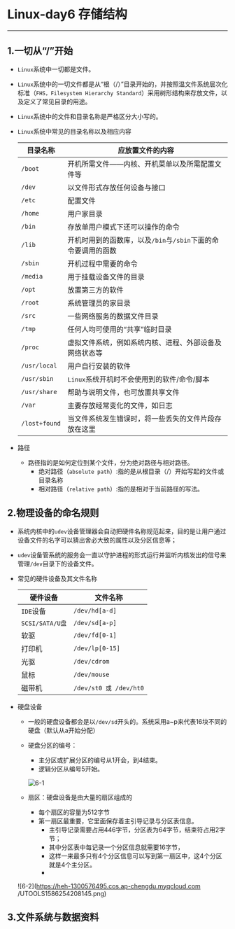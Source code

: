 # Linux-day6 存储结构

---

## 1.一切从“/”开始

* `Linux`系统中一切都是文件。
* `Linux`系统中的一切文件都是从“根（/）”目录开始的，并按照温文件系统层次化标准（`FHS，Filesystem Hierarchy Standard`）采用树形结构来存放文件，以及定义了常见目录的用途。
* `Linux`系统中的文件和目录名称是严格区分大小写的。

* `Linux`系统中常见的目录名称以及相应内容

    目录名称|应放置文件的内容
    -|-
    `/boot`|开机所需文件——内核、开机菜单以及所需配置文件等
    `/dev`|以文件形式存放任何设备与接口
    `/etc`|配置文件
    `/home`|用户家目录
    `/bin`|存放单用户模式下还可以操作的命令
    `/lib`|开机时用到的函数库，以及`/bin`与`/sbin`下面的命令要调用的函数
    `/sbin`|开机过程中需要的命令
    `/media`|用于挂载设备文件的目录
    `/opt`|放置第三方的软件
    `/root`|系统管理员的家目录
    `/src`|一些网络服务的数据文件目录
    `/tmp`|任何人均可使用的“共享”临时目录
    `/proc`|虚拟文件系统，例如系统内核、进程、外部设备及网络状态等
    `/usr/local`|用户自行安装的软件
    `/usr/sbin`|`Linux`系统开机时不会使用到的软件/命令/脚本
    `/usr/share`|帮助与说明文件，也可放置共享文件
    `/var`|主要存放经常变化的文件，如日志
    `/lost+found`|当文件系统发生错误时，将一些丢失的文件片段存放在这里

* 路径
  * 路径指的是如何定位到某个文件，分为绝对路径与相对路径。
    * 绝对路径（`absolute path`）:指的是从根目录（/）开始写起的文件或目录名称
    * 相对路径（`relative path`）:指的是相对于当前路径的写法。

## 2.物理设备的命名规则

* 系统内核中的`udev`设备管理器会自动把硬件名称规范起来，目的是让用户通过设备文件的名字可以猜出舍必大致的属性以及分区信息等；
* `udev`设备管系统的服务会一直以守护进程的形式运行并监听内核发出的信号来管理`/dev`目录下的设备文件。
* 常见的硬件设备及其文件名称
  
  硬件设备|文件名称
  -|-
  `IDE`设备|`/dev/hd[a-d]`
  `SCSI/SATA/U盘`|`/dev/sd[a-p]`
  软驱|`/dev/fd[0-1]`
  打印机|`/dev/lp[0-15]`
  光驱|`/dev/cdrom`
  鼠标|`/dev/mouse`
  磁带机|`/dev/st0 或 /dev/ht0`

* 硬盘设备
  * 一般的硬盘设备都会是以`/dev/sd`开头的。系统采用a~p来代表16块不同的硬盘（默认从a开始分配）
  * 硬盘分区的编号：
    * 主分区或扩展分区的编号从1开会，到4结束。
    * 逻辑分区从编号5开始。

    ![6-1](https://heh-1300576495.cos.ap-chengdu.myqcloud.com/UTOOLS1586186848761.png)

  * 扇区：硬盘设备是由大量的扇区组成的
    * 每个扇区的容量为512字节
    * 第一扇区最重要，它里面保存着主引导记录与分区表信息。
      * 主引导记录需要占用446字节，分区表为64字节，结束符占用2字节；
      * 其中分区表中每记录一个分区信息就需要16字节，
      * 这样一来最多只有4个分区信息可以写到第一扇区中，这4个分区就是4个主分区。
      *  
    
  ![6-2](https://heh-1300576495.cos.ap-chengdu.myqcloud.com /UTOOLS1586254208145.png)


## 3.文件系统与数据资料